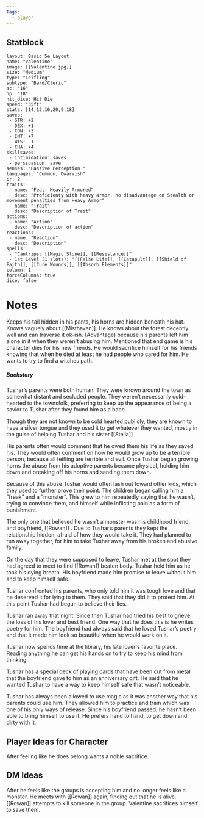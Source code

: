 ```yaml
---
Tags: 
  - player
---
```

## Statblock
```statblock
layout: Basic 5e Layout
name: "Valentine"
image: [[Valentine.jpg]]
size: "Medium"
type: "Teifling"
subtype: "Bard/Cleric"
ac: "16"
hp: "18"
hit_dice: Hit Die
speed: "35ft"
stats: [14,12,16,20,9,18]
saves: 
 - STR: +2
 - DEX: +1
 - CON: +3
 - INT: +7
 - WIS: -1
 - CHA: +4
skillsaves: 
 - intimidation: saves 
 - perssuasion: save
senses: "Passive Perception "
languages: "Common, Dwarvish"
cr: 2
traits:
 - name: "Feat: Heavily Armored"
   desc: "Proficienty with heavy armor, no disadvantage on Stealth or movement penalties from Heavy Armor"
 - name: "Trait"
   desc: "Description of Trait"
actions: 
 - name: "Action"
   desc: "Description of action"
reactions:
 - name: "Reaction"
   desc: "Description"
spells:
 - "Cantrips: [[Magic Stone]], [[Resistance]]"
 - 1st Level (1 slots): "[[False Life]], [[Catapult]], [[Shield of Faith]], [[Cure Wounds]], [[Absorb Elements]]"
column: 1
forceColumns: true
dice: false
```

# Notes 
Keeps his tail hidden in his pants, his horns are hidden beneath his hat. Knows vaguely about [[Misthaven]]. He knows about the forest decently well and can traverse it ok-ish. (Advantage) because his parents left him alone in it when they weren't abusing him. Mentioned that end game is his character dies for his new friends. He would sacrifice himself for his friends knowing that when he died at least he had people who cared for him. He wants to try to find a witches path. 
##### Backstory
Tushar’s parents were both human. They were known around the town as somewhat distant and secluded people. They weren’t necessarily cold-hearted to the townsfolk, preferring to keep up the appearance of being a savior to Tushar after they found him as a babe. 

Though they are not known to be cold hearted publicly, they are known to have a silver tongue and they used it to get whatever they wanted, mostly in the guise of helping Tushar and his sister [[Stella]]

His parents often would comment that he owed them his life as they saved his. They would often comment on how he would grow up to be a terrible person, because all teifling are terrible and evil. Once Tushar began growing horns the abuse from his adoptive parents became physical, holding him down and breaking off his horns and sanding them down. 

Because of this abuse Tushar would often lash out toward other kids, which they used to further prove their point. The children began calling him a “freak” and a “monster”. This grew to him repeatedly saying that he wasn’t, trying to convince them, and himself while inflicting pain as a form of punishment. 

The only one that believed he wasn’t a monster was his childhood friend, and boyfriend, [[Rowan]] . Due to Tushar’s parents they kept the relationship hidden, afraid of how they would take it. They had planned to run away together, for him to take Tushar away from his broken and abusive family. 

On the day that they were supposed to leave, Tushar met at the spot they had agreed to meet to find [[Rowan]] beaten body. Tushar held him as he took his dying breath. His boyfriend made him promise to leave without him and to keep himself safe.

Tushar confronted his parents, who only told him it was tough love and that he deserved it for lying to them. They said that they did it to protect him. At this point Tushar had begun to believe their lies. 

Tushar ran away that night. Since then Tushar had tried his best to grieve the loss of his lover and best friend. One way that he does this is he writes poetry for him. The boyfriend had always said that he loved Tushar’s poetry and that it made him look so beautiful when he would work on it. 

Tushar now spends time at the library, his late lover's favorite place. Reading anything he can get his hands on to try to keep his mind from thinking. 

Tushar has a special deck of playing cards that have been cut from metal that the boyfriend gave to him as an anniversary gift. He said that he wanted Tushar to have a way to keep himself safe that wasn’t noticeable. 

Tushar has always been allowed to use magic as it was another way that his parents could use him. They allowed him to practice and train which was one of his only ways of release. Since his boyfriend passed, he hasn’t been able to bring himself to use it. He prefers hand to hand, to get down and dirty with it. 

## Player Ideas for Character
After feeling like he does belong wants a noble sacrifice.

## DM Ideas
After he feels like the groups is accepting him and no longer feels like a monster. He meets with [[Rowan]] again, finding out that he is alive. [[Rowan]] attempts to kill someone in the group. Valentine sacrifices himself to save them. 

